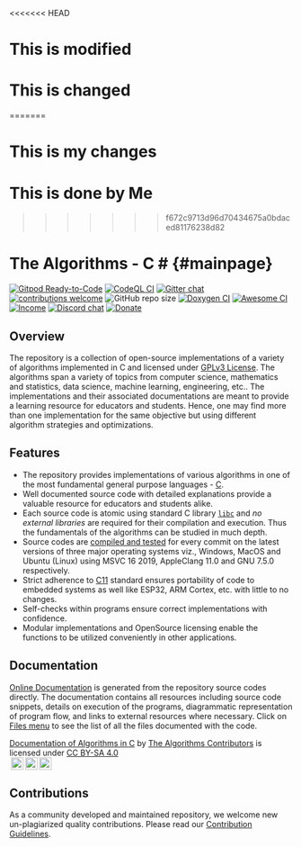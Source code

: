 <<<<<<< HEAD
# This is modified 
# This is changed
=======
# This is my changes
# This is done by Me
>>>>>>> f672c9713d96d70434675a0bdaced81176238d82
# The Algorithms - C # {#mainpage}
<!-- the suffix in the above line is required for doxygen to consider this as the index page of the generated documentation site -->

[![Gitpod Ready-to-Code](https://img.shields.io/badge/Gitpod-Ready--to--Code-blue?logo=gitpod)](https://gitpod.io/#https://github.com/TheAlgorithms/C)
[![CodeQL CI](https://github.com/TheAlgorithms/C/actions/workflows/codeql.yml/badge.svg)](https://github.com/TheAlgorithms/C/actions/workflows/codeql_analysis.yml)
[![Gitter chat](https://img.shields.io/badge/Chat-Gitter-ff69b4.svg?label=Chat&logo=gitter&style=flat-square)](https://gitter.im/TheAlgorithms)
[![contributions welcome](https://img.shields.io/static/v1.svg?label=Contributions&message=Welcome&color=0059b3&style=flat-square)](https://github.com/TheAlgorithms/C/blob/master/CONTRIBUTING.md)
![GitHub repo size](https://img.shields.io/github/repo-size/TheAlgorithms/C?color=red&style=flat-square)
[![Doxygen CI](https://github.com/TheAlgorithms/C/workflows/Doxygen%20CI/badge.svg)](https://TheAlgorithms.github.io/C)
[![Awesome CI](https://github.com/TheAlgorithms/C/workflows/Awesome%20CI%20Workflow/badge.svg)](https://github.com/TheAlgorithms/C/actions?query=workflow%3A%22Awesome+CI+Workflow%22)
[![Income](https://img.shields.io/liberapay/receives/TheAlgorithms.svg?logo=liberapay)](https://liberapay.com/TheAlgorithms)
[![Discord chat](https://img.shields.io/discord/808045925556682782.svg?logo=discord&colorB=5865F2)](https://the-algorithms.com/discord/)
[![Donate](https://liberapay.com/assets/widgets/donate.svg)](https://liberapay.com/TheAlgorithms/donate)

## Overview

The repository is a collection of open-source implementations of a variety of algorithms implemented in C and licensed under [GPLv3 License](https://github.com/TheAlgorithms/C/blob/master/LICENSE). The algorithms span a variety of topics from computer science, mathematics and statistics, data science, machine learning, engineering, etc.. The implementations and their associated documentations are meant to provide a learning resource for educators and students. Hence, one may find more than one implementation for the same objective but using different algorithm strategies and optimizations.

## Features

* The repository provides implementations of various algorithms in one of the most fundamental general purpose languages - [C](https://en.wikipedia.org/wiki/C_(programming_language)).
* Well documented source code with detailed explanations provide a valuable resource for educators and students alike.
* Each source code is atomic using standard C library [`libc`](https://en.wikipedia.org/wiki/C_standard_library) and _no external libraries_ are required for their compilation and execution. Thus the fundamentals of the algorithms can be studied in much depth.
* Source codes are [compiled and tested](https://github.com/TheAlgorithms/C/actions?query=workflow%3A%22Awesome+CI+Workflow%22) for every commit on the latest versions of three major operating systems viz., Windows, MacOS and Ubuntu (Linux) using MSVC 16 2019, AppleClang 11.0 and GNU 7.5.0 respectively.
* Strict adherence to [C11](https://en.wikipedia.org/wiki/C11_(C_standard_revision)) standard ensures portability of code to embedded systems as well like ESP32, ARM Cortex, etc. with little to no changes.
* Self-checks within programs ensure correct implementations with confidence.
* Modular implementations and OpenSource licensing enable the functions to be utilized conveniently in other applications.

## Documentation

[Online Documentation](https://TheAlgorithms.github.io/C) is generated from the repository source codes directly. The documentation contains all resources including source code snippets, details on execution of the programs, diagrammatic representation of program flow, and links to external resources where necessary.
Click on [Files menu](https://TheAlgorithms.github.io/C/files.html) to see the list of all the files documented with the code.

[Documentation of Algorithms in C](https://thealgorithms.github.io/C) by [The Algorithms Contributors](https://github.com/TheAlgorithms/C/graphs/contributors) is licensed under [CC BY-SA 4.0](https://creativecommons.org/licenses/by-sa/4.0/?ref=chooser-v1)<br/>
<a href="https://creativecommons.org/licenses/by-sa/4.0"><img alt="Creative Commons License" style="height:22px!important;margin-left: 3px;vertical-align:text-bottom;" src="https://mirrors.creativecommons.org/presskit/icons/cc.svg" /><img  alt="Credit must be given to the creator" style="height:22px!important;margin-left: 3px;vertical-align:text-bottom;" src="https://mirrors.creativecommons.org/presskit/icons/by.svg" /><img alt="Adaptations must be shared under the same terms" style="height:22px!important;margin-left: 3px;vertical-align:text-bottom;" src="https://mirrors.creativecommons.org/presskit/icons/sa.svg" /></a>

## Contributions

As a community developed and maintained repository, we welcome new un-plagiarized quality contributions. Please read our [Contribution Guidelines](https://github.com/TheAlgorithms/C/blob/master/CONTRIBUTING.md).
